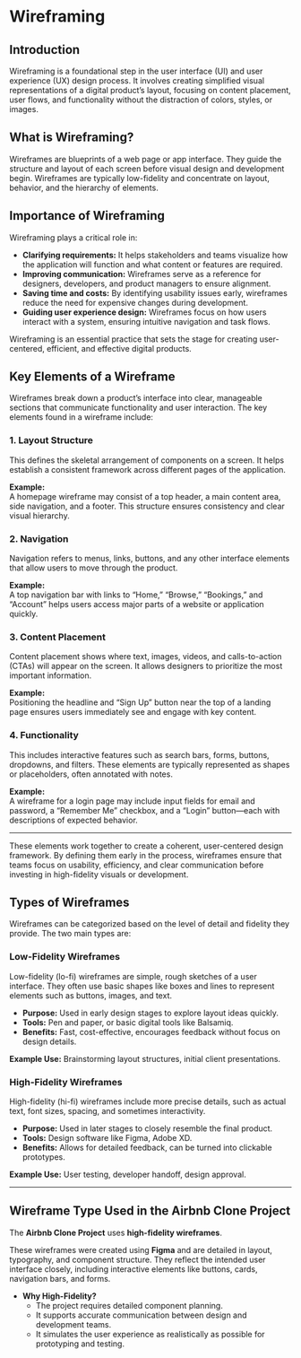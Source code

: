 # Wireframing

## Introduction

Wireframing is a foundational step in the user interface (UI) and user experience (UX) design process. It involves creating simplified visual representations of a digital product’s layout, focusing on content placement, user flows, and functionality without the distraction of colors, styles, or images.

## What is Wireframing?

Wireframes are blueprints of a web page or app interface. They guide the structure and layout of each screen before visual design and development begin. Wireframes are typically low-fidelity and concentrate on layout, behavior, and the hierarchy of elements.

## Importance of Wireframing

Wireframing plays a critical role in:

- **Clarifying requirements:** It helps stakeholders and teams visualize how the application will function and what content or features are required.
- **Improving communication:** Wireframes serve as a reference for designers, developers, and product managers to ensure alignment.
- **Saving time and costs:** By identifying usability issues early, wireframes reduce the need for expensive changes during development.
- **Guiding user experience design:** Wireframes focus on how users interact with a system, ensuring intuitive navigation and task flows.

Wireframing is an essential practice that sets the stage for creating user-centered, efficient, and effective digital products.


## Key Elements of a Wireframe

Wireframes break down a product’s interface into clear, manageable sections that communicate functionality and user interaction. The key elements found in a wireframe include:

### 1. Layout Structure

This defines the skeletal arrangement of components on a screen. It helps establish a consistent framework across different pages of the application.

**Example:**  
A homepage wireframe may consist of a top header, a main content area, side navigation, and a footer. This structure ensures consistency and clear visual hierarchy.

### 2. Navigation

Navigation refers to menus, links, buttons, and any other interface elements that allow users to move through the product.

**Example:**  
A top navigation bar with links to “Home,” “Browse,” “Bookings,” and “Account” helps users access major parts of a website or application quickly.

### 3. Content Placement

Content placement shows where text, images, videos, and calls-to-action (CTAs) will appear on the screen. It allows designers to prioritize the most important information.

**Example:**  
Positioning the headline and “Sign Up” button near the top of a landing page ensures users immediately see and engage with key content.

### 4. Functionality

This includes interactive features such as search bars, forms, buttons, dropdowns, and filters. These elements are typically represented as shapes or placeholders, often annotated with notes.

**Example:**  
A wireframe for a login page may include input fields for email and password, a “Remember Me” checkbox, and a “Login” button—each with descriptions of expected behavior.

---

These elements work together to create a coherent, user-centered design framework. By defining them early in the process, wireframes ensure that teams focus on usability, efficiency, and clear communication before investing in high-fidelity visuals or development.


## Types of Wireframes

Wireframes can be categorized based on the level of detail and fidelity they provide. The two main types are:

### Low-Fidelity Wireframes

Low-fidelity (lo-fi) wireframes are simple, rough sketches of a user interface. They often use basic shapes like boxes and lines to represent elements such as buttons, images, and text.

- **Purpose:** Used in early design stages to explore layout ideas quickly.
- **Tools:** Pen and paper, or basic digital tools like Balsamiq.
- **Benefits:** Fast, cost-effective, encourages feedback without focus on design details.

**Example Use:** Brainstorming layout structures, initial client presentations.

### High-Fidelity Wireframes

High-fidelity (hi-fi) wireframes include more precise details, such as actual text, font sizes, spacing, and sometimes interactivity.

- **Purpose:** Used in later stages to closely resemble the final product.
- **Tools:** Design software like Figma, Adobe XD.
- **Benefits:** Allows for detailed feedback, can be turned into clickable prototypes.

**Example Use:** User testing, developer handoff, design approval.

---

## Wireframe Type Used in the Airbnb Clone Project

The **Airbnb Clone Project** uses **high-fidelity wireframes**.

These wireframes were created using **Figma** and are detailed in layout, typography, and component structure. They reflect the intended user interface closely, including interactive elements like buttons, cards, navigation bars, and forms.

- **Why High-Fidelity?**
  - The project requires detailed component planning.
  - It supports accurate communication between design and development teams.
  - It simulates the user experience as realistically as possible for prototyping and testing.

